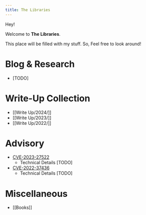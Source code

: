 ```yaml
---
title: The Libraries
---
```


Hey!

Welcome to **The Libraries**. 

This place will be filled with my stuff. So, Feel free to look around!
# Blog & Research

- [TODO]

# Write-Up Collection

- [[Write Up/2024/]]
- [[Write Up/2023/]]
- [[Write Up/2022/]]

# Advisory

- [CVE-2023-27522](https://www.cve.org/CVERecord?id=CVE-2023-27522)
	- Technical Details [TODO]
- [CVE-2022-37436](https://www.cve.org/CVERecord?id=CVE-2022-37436)
	- Technical Details [TODO]

# Miscellaneous

- [[Books]]